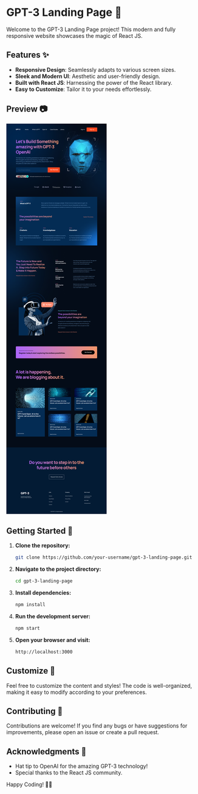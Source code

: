 # GPT-3 Landing Page 🚀

Welcome to the GPT-3 Landing Page project! This modern and fully responsive website showcases the magic of React JS.

## Features ✨

- **Responsive Design**: Seamlessly adapts to various screen sizes.
- **Sleek and Modern UI**: Aesthetic and user-friendly design.
- **Built with React JS**: Harnessing the power of the React library.
- **Easy to Customize**: Tailor it to your needs effortlessly.

## Preview 📷

<img src="/src/assets/Figma Landing-Page.png" alt="Figma-Landing-Page" />

## Getting Started 🚀

1. **Clone the repository:**

   ```bash
   git clone https://github.com/your-username/gpt-3-landing-page.git
   ```

2. **Navigate to the project directory:**

   ```bash
   cd gpt-3-landing-page
   ```

3. **Install dependencies:**

   ```bash
   npm install
   ```

4. **Run the development server:**

   ```bash
   npm start
   ```

5. **Open your browser and visit:**
   ```bash
   http://localhost:3000
   ```

## Customize 🎨

Feel free to customize the content and styles! The code is well-organized, making it easy to modify according to your preferences.

## Contributing 🤝

Contributions are welcome! If you find any bugs or have suggestions for improvements, please open an issue or create a pull request.

## Acknowledgments 🙌

- Hat tip to OpenAI for the amazing GPT-3 technology!
- Special thanks to the React JS community.

Happy Coding! 🚀✨
